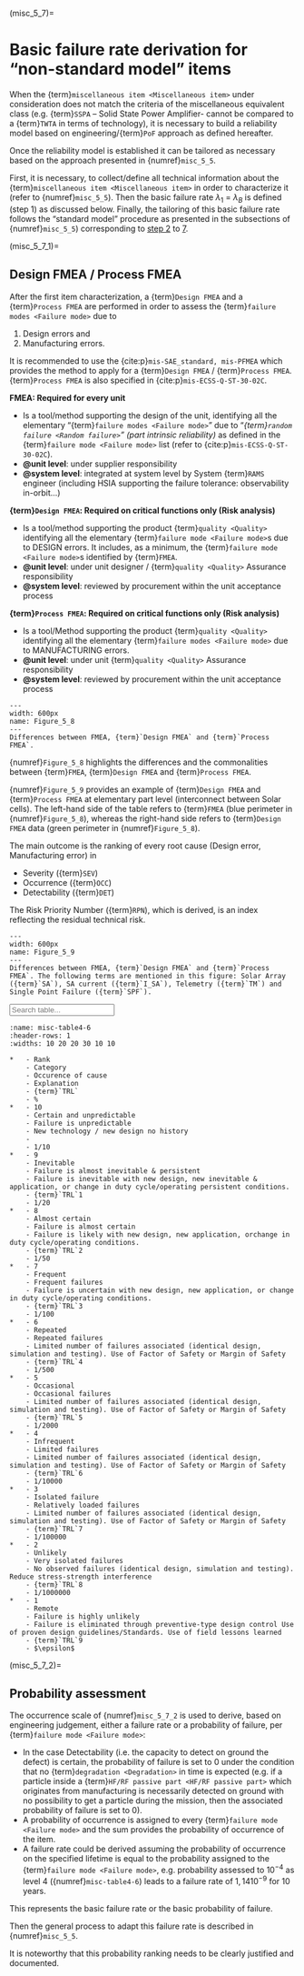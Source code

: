 <!--- Copyright (C) Matrisk GmbH 2022 -->

(misc_5_7)=
# Basic failure rate derivation for “non-standard model” items
When the {term}`miscellaneous item <Miscellaneous item>` under consideration does not match the criteria of the miscellaneous equivalent class (e.g. {term}`SSPA` – Solid State Power Amplifier- cannot be compared to a {term}`TWTA` in terms of technology), it is necessary to build a reliability model based on engineering/{term}`PoF` approach as defined hereafter.

Once the reliability model is established it can be tailored as necessary based on the approach presented in {numref}`misc_5_5`.

First, it is necessary, to collect/define all technical information about the {term}`miscellaneous item <Miscellaneous item>` in order to characterize it (refer to {numref}`misc_5_5`). Then the basic failure rate $\lambda_{1}$ = $\lambda_{B}$ is defined (step 1) as discussed below. Finally, the tailoring of this basic failure rate follows the “standard model” procedure as presented in the subsections of {numref}`misc_5_5`) corresponding to [step 2](misc_step2) to [7](misc_step7).


(misc_5_7_1)=
## Design FMEA / Process FMEA

After the first item characterization, a {term}`Design FMEA` and a {term}`Process FMEA` are performed in order to assess the {term}`failure modes <Failure mode>` due to 

1. Design errors and
2. Manufacturing errors.

It is recommended to use the {cite:p}`mis-SAE_standard, mis-PFMEA` which provides the method to apply for a {term}`Design FMEA` / {term}`Process FMEA`. {term}`Process FMEA` is also specified in {cite:p}`mis-ECSS-Q-ST-30-02C`.

**FMEA: Required for every unit**

* Is a tool/method supporting the design of the unit, identifying all the elementary “{term}`failure modes <Failure mode>`” due to “_{term}`random failure <Random failure>`” (part intrinsic reliability)_ as defined in the {term}`failure mode <Failure mode>` list (refer to {cite:p}`mis-ECSS-Q-ST-30-02C`). 
* **@unit level**: under supplier responsibility
* **@system level**: integrated at system level by System {term}`RAMS` engineer (including HSIA supporting the failure tolerance: observability in-orbit…)

**{term}`Design FMEA`: Required on critical functions only (Risk analysis)**

* Is a tool/method supporting the product {term}`quality <Quality>` identifying all the elementary {term}`failure mode <Failure mode>`s due to DESIGN errors. It includes, as a minimum, the {term}`failure mode <Failure mode>`s identified by {term}`FMEA`.
* **@unit level**: under unit designer / {term}`quality <Quality>` Assurance responsibility
* **@system level**: reviewed by procurement within the unit acceptance process

**{term}`Process FMEA`: Required on critical functions only (Risk analysis)**

* Is a tool/Method supporting the product {term}`quality <Quality>` identifying all the elementary {term}`failure modes <Failure mode>` due to MANUFACTURING errors.
* **@unit level**: under unit {term}`quality <Quality>` Assurance responsibility
* **@system level**: reviewed by procurement within the unit acceptance process

```{figure} ../../picture/figure4_8.png
---
width: 600px
name: Figure_5_8
---
Differences between FMEA, {term}`Design FMEA` and {term}`Process FMEA`.
```

{numref}`Figure_5_8` highlights the differences and the commonalities between {term}`FMEA`, {term}`Design FMEA` and {term}`Process FMEA`.

{numref}`Figure_5_9`  provides an example of {term}`Design FMEA` and {term}`Process FMEA` at elementary part level (interconnect between Solar cells). The left-hand side of the table refers to {term}`FMEA` (blue perimeter in {numref}`Figure_5_8`), whereas the right-hand side refers to {term}`Design FMEA` data (green perimeter in {numref}`Figure_5_8`).

The main outcome is the ranking of every root cause (Design error, Manufacturing error) in

* Severity ({term}`SEV`)
* Occurrence ({term}`OCC`)
* Detectability ({term}`DET`)

The Risk Priority Number ({term}`RPN`), which is derived, is an index reflecting the residual technical risk.

```{figure} ../../picture/figure4_10.png
---
width: 600px
name: Figure_5_9
---
Differences between FMEA, {term}`Design FMEA` and {term}`Process FMEA`. The following terms are mentioned in this figure: Solar Array ({term}`SA`), SA current ({term}`I_SA`), Telemetry ({term}`TM`) and Single Point Failure ({term}`SPF`).
```

<input type="text" class="myInput" id="myInput" onkeyup="searchTableJupyter(this, 'misc-table4-6')" placeholder="Search table...">

```{list-table} Occurrence scale with 10 levels
:name: misc-table4-6
:header-rows: 1
:widths: 10 20 20 30 10 10

*   - Rank
    - Category
    - Occurence of cause
    - Explanation
    - {term}`TRL`
    - %
*   - 10
    - Certain and unpredictable
    - Failure is unpredictable
    - New technology / new design no history
    - 
    - 1/10
*   - 9
    - Inevitable
    - Failure is almost inevitable & persistent
    - Failure is inevitable with new design, new inevitable & application, or change in duty cycle/operating persistent conditions.
    - {term}`TRL`1
    - 1/20
*   - 8
    - Almost certain
    - Failure is almost certain
    - Failure is likely with new design, new application, orchange in duty cycle/operating conditions.
    - {term}`TRL`2
    - 1/50
*   - 7
    - Frequent
    - Frequent failures
    - Failure is uncertain with new design, new application, or change in duty cycle/operating conditions.
    - {term}`TRL`3
    - 1/100
*   - 6
    - Repeated
    - Repeated failures
    - Limited number of failures associated (identical design, simulation and testing). Use of Factor of Safety or Margin of Safety
    - {term}`TRL`4
    - 1/500
*   - 5
    - Occasional
    - Occasional failures
    - Limited number of failures associated (identical design, simulation and testing). Use of Factor of Safety or Margin of Safety
    - {term}`TRL`5
    - 1/2000
*   - 4
    - Infrequent
    - Limited failures 
    - Limited number of failures associated (identical design, simulation and testing). Use of Factor of Safety or Margin of Safety
    - {term}`TRL`6
    - 1/10000
*   - 3
    - Isolated failure
    - Relatively loaded failures
    - Limited number of failures associated (identical design, simulation and testing). Use of Factor of Safety or Margin of Safety
    - {term}`TRL`7
    - 1/100000
*   - 2
    - Unlikely
    - Very isolated failures
    - No observed failures (identical design, simulation and testing). Reduce stress-strength interference
    - {term}`TRL`8
    - 1/1000000
*   - 1
    - Remote
    - Failure is highly unlikely
    - Failure is eliminated through preventive-type design control Use of proven design guidelines/Standards. Use of field lessons learned
    - {term}`TRL`9
    - $\epsilon$
```

(misc_5_7_2)=
## Probability assessment

The occurrence scale of {numref}`misc_5_7_2` is used to derive, based on engineering judgement, either a failure rate or a probability of failure, per {term}`failure mode <Failure mode>`:

* In the case Detectability (i.e. the capacity to detect on ground the defect) is certain, the probability of failure is set to 0 under the condition that no {term}`degradation <Degradation>` in time is expected (e.g.  if a particle inside a {term}`HF/RF passive part <HF/RF passive part>` which originates from manufacturing is necessarily detected on ground with no possibility to get a particle during the mission, then the associated probability of failure is set to 0).
* A probability of occurrence is assigned to every {term}`failure mode <Failure mode>` and the sum provides the probability of occurrence of the item.
* A failure rate could be derived assuming the probability of occurrence on the specified lifetime is equal to the probability assigned to the {term}`failure mode <Failure mode>`, e.g. probability assessed to $10^{-4}$ as level 4 ({numref}`misc-table4-6`) leads to a failure rate of $1,14 10^{-9}$ for 10 years.


This represents the basic failure rate or the basic probability of failure.

Then the general process to adapt this failure rate is described in {numref}`misc_5_5`.

It is noteworthy that this probability ranking needs to be clearly justified and documented.
